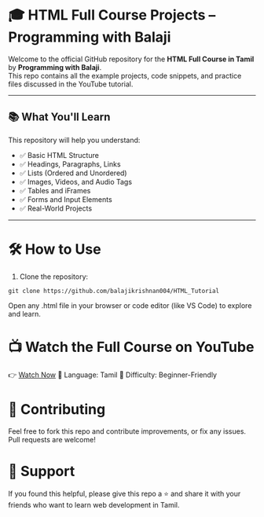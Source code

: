 # 🎓 HTML Full Course Projects – Programming with Balaji

Welcome to the official GitHub repository for the **HTML Full Course in Tamil** by **Programming with Balaji**.  
This repo contains all the example projects, code snippets, and practice files discussed in the YouTube tutorial.

---

## 📚 What You'll Learn

This repository will help you understand:

- ✅ Basic HTML Structure
- ✅ Headings, Paragraphs, Links
- ✅ Lists (Ordered and Unordered)
- ✅ Images, Videos, and Audio Tags
- ✅ Tables and iFrames
- ✅ Forms and Input Elements
- ✅ Real-World Projects

---

# 🛠 How to Use

  1. Clone the repository:
```
git clone https://github.com/balajikrishnan004/HTML_Tutorial
```
Open any .html file in your browser or code editor (like VS Code) to explore and learn.

# 📺 Watch the Full Course on YouTube
👉 [Watch Now](https://www.youtube.com/watch?v=YOUR_VIDEO_ID)
📌 Language: Tamil
🎯 Difficulty: Beginner-Friendly

# 🤝 Contributing
Feel free to fork this repo and contribute improvements, or fix any issues. Pull requests are welcome!

# 🙏 Support
If you found this helpful, please give this repo a ⭐ and share it with your friends who want to learn web development in Tamil.
